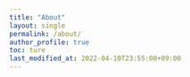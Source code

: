 ```yaml
---
title: "About"
layout: single
permalink: /about/
author_profile: true
toc: ture
last_modified_at: 2022-04-10T23:55:00+09:00
---
```

